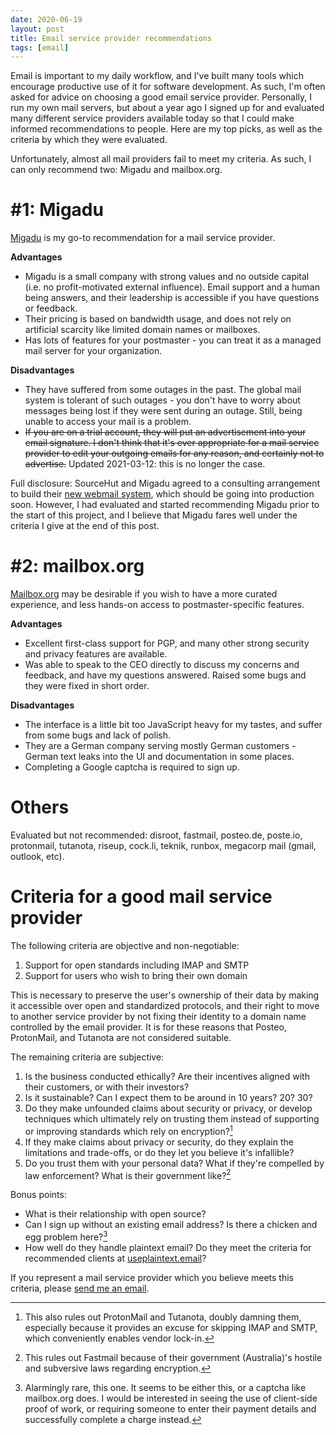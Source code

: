 ```yaml
---
date: 2020-06-19
layout: post
title: Email service provider recommendations
tags: [email]
---
```


Email is important to my daily workflow, and I've built many tools which
encourage productive use of it for software development. As such, I'm often
asked for advice on choosing a good email service provider. Personally, I run
my own mail servers, but about a year ago I signed up for and evaluated many
different service providers available today so that I could make informed
recommendations to people. Here are my top picks, as well as the criteria by
which they were evaluated.

Unfortunately, almost all mail providers fail to meet my criteria.  As such, I
can only recommend two: Migadu and mailbox.org.

# #1: Migadu

[Migadu](https://www.migadu.com/) is my go-to recommendation
for a mail service provider.

**Advantages**

- Migadu is a small company with strong values and no outside capital (i.e.
  no profit-motivated external influence). Email support and a human being
  answers, and their leadership is accessible if you have questions or feedback.
- Their pricing is based on bandwidth usage, and does not rely on artificial
  scarcity like limited domain names or mailboxes.
- Has lots of features for your postmaster - you can treat it as a managed mail
  server for your organization.

**Disadvantages**

- They have suffered from some outages in the past. The global mail system is
  tolerant of such outages - you don't have to worry about messages being lost
  if they were sent during an outage. Still, being unable to access your mail is
  a problem.
- ~~If you are on a trial account, they will put an advertisement into your email
  signature. I don't think that it's ever appropriate for a mail service
  provider to edit your outgoing emails for any reason, and certainly not to
  advertise.~~ Updated 2021-03-12: this is no longer the case.

Full disclosure: SourceHut and Migadu agreed to a consulting arrangement to
build their [new webmail system](https://git.sr.ht/~migadu/alps), which should
be going into production soon. However, I had evaluated and started recommending
Migadu prior to the start of this project, and I believe that Migadu fares well
under the criteria I give at the end of this post.

# #2: mailbox.org

[Mailbox.org](https://mailbox.org/en/) may be desirable if you wish to have a
more curated experience, and less hands-on access to postmaster-specific
features.

**Advantages**

- Excellent first-class support for PGP, and many other strong security and
  privacy features are available.
- Was able to speak to the CEO directly to discuss my concerns and feedback, and
  have my questions answered. Raised some bugs and they were fixed in short
  order.

**Disadvantages**

- The interface is a little bit too JavaScript heavy for my tastes, and suffer
  from some bugs and lack of polish.
- They are a German company serving mostly German customers - German text leaks
  into the UI and documentation in some places.
- Completing a Google captcha is required to sign up.

# Others

Evaluated but not recommended: disroot, fastmail, posteo.de, poste.io,
protonmail, tutanota, riseup, cock.li, teknik, runbox, megacorp mail (gmail,
outlook, etc).

# Criteria for a good mail service provider

The following criteria are objective and non-negotiable:

1. Support for open standards including IMAP and SMTP
2. Support for users who wish to bring their own domain

This is necessary to preserve the user's ownership of their data by making it
accessible over open and standardized protocols, and their right to move to
another service provider by not fixing their identity to a domain name
controlled by the email provider. It is for these reasons that Posteo,
ProtonMail, and Tutanota are not considered suitable.

The remaining criteria are subjective:

1. Is the business conducted ethically? Are their incentives aligned with their
   customers, or with their investors?
2. Is it sustainable? Can I expect them to be around in 10 years? 20? 30?
3. Do they make unfounded claims about security or privacy, or develop
   techniques which ultimately rely on trusting them instead of supporting or
   improving standards which rely on encryption?[^1]
4. If they make claims about privacy or security, do they explain the
   limitations and trade-offs, or do they let you believe it's infallible?
5. Do you trust them with your personal data? What if they're compelled by law
   enforcement? What is their government like?[^2]

Bonus points:

- What is their relationship with open source?
- Can I sign up without an existing email address? Is there a chicken and egg
  problem here?[^3]
- How well do they handle plaintext email? Do they meet the criteria for
  recommended clients at
  [useplaintext.email](https://useplaintext.email/#implementation-recommendations)?

If you represent a mail service provider which you believe meets this criteria,
please [send me an email](mailto:sir@cmpwn.com).

[^1]: This also rules out ProtonMail and Tutanota, doubly damning them, especially because it provides an excuse for skipping IMAP and SMTP, which conveniently enables vendor lock-in.
[^2]: This rules out Fastmail because of their government (Australia)'s hostile and subversive laws regarding encryption.
[^3]: Alarmingly rare, this one. It seems to be either this, or a captcha like mailbox.org does. I would be interested in seeing the use of client-side proof of work, or requiring someone to enter their payment details and successfully complete a charge instead.
